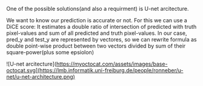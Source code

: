 



One of the possible solutions(and also a requirment) is U-net arcitecture. 



We want to know our prediction is accurate or not. For this we can use a DiCE score: 
It estimates a double ratio of intersection of predicted with truth pixel-values and sum of
all predicted and truth pixel-values. 
In our case, pred_y and test_y are represented by vectores, so we can 
rewrite formula as double point-wise product between two vectors divided by sum of their square-power(plus some epsiolon)



![U-net arcitecture](https://myoctocat.com/assets/images/base-octocat.svg](https://lmb.informatik.uni-freiburg.de/people/ronneber/u-net/u-net-architecture.png)



